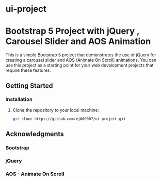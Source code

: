 # ui-project

# Bootstrap 5 Project with jQuery , Carousel Slider and AOS Animation

This is a simple Bootstrap 5 project that demonstrates the use of jQuery for creating a carousel slider and AOS (Animate On Scroll) animations. You can use this project as a starting point for your web development projects that require these features.

## Getting Started

### Installation

1. Clone the repository to your local machine:

   ```bash
   git clone https://github.com/vj009007/ui-project.git


## Acknowledgments
### Bootstrap
### jQuery
### AOS - Animate On Scroll
